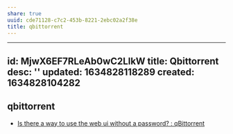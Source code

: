 ```yaml
---
share: true
uuid: cde71128-c7c2-453b-8221-2ebc02a2f38e
title: qbittorrent
---
```

---
id: MjwX6EF7RLeAb0wC2LlkW
title: Qbittorrent
desc: ''
updated: 1634828118289
created: 1634828104282
---

qbittorrent
-----------

* [Is there a way to use the web ui without a password? : qBittorrent](https://old.reddit.com/r/qBittorrent/comments/6h05vk/is_there_a_way_to_use_the_web_ui_without_a/)